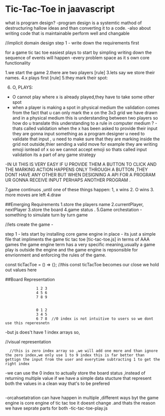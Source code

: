 # Tic-Tac-Toe in jaavascript

what is program design?
-program design is a systemtic mathod of destructuring hallow ideas and than converting it to a code.
-also about writing code that is maintainable perform well and changable

//implicit domain design
step 1 - write down the requirements first

for a game tic tac toe easiest plays to start by simpling writing down the sequence of events will happen
-every problem space as it s own core functionality

1.we start the game
2.there are two players [rule]
3.lets say we store their names.
4.x plays first [rule]
5.they mark their spot:

<!--   x _ _
       _ _ _
       _ _ _              -->

6. O, PLAYS:

- O cannot play where x is already played,they have to take some other spot
- when a player is making a spot in physical medium the validation comes from the fact that u can only mark the x on the 3x3 grid we have drawn and in a physical medium this is understanding between two players so how do u translate this understanding to a rule in computer medium ?
  -thats called validation
  when the x has been asked to provide their input they are gonna input something as a program designer u need to validate that input , u need to make sure that they are marking inside the grid not outside,thier sending a valid move for example they are writing emoji isntead of x so we cannot accept emoji so thats called input validation its a part of any game strategy

-IN UI THIS IS VERY EASY IF U PROVIDE THEM A BUTTON TO CLICK AND THE MARKING ACTION HAPPENS ONLY THROUGH A BUTTON ,THEY DONT HAVE ANY OTHER BUT WHEN DESIGNING A API FOR A PROGRAM UR GONNA RECEIVE INPUT PERHAPS ANOTHER PROGRAM .

<!--   x _ _
       _ O _
       _ _ _              -->

7.game continuos ,until one of these things happen:
1, x wins 2. O wins 3. more moves are left
4.draw

##Emerging Requirements
1.store the players name
2.currentPlayer, nextPlayer
3.store the board
4.game status .
5.Game orchestation - something to simulate turn by turn game

//lets create the game -

<!-- part 1 game engine - maintains the state of the game,advances the game udaptes the board etc -->

step 1 - lets start by installing core game engine in place - its just a simple file that impliments the game tic tac toe [tic-tac-toe.js]
in terms of AAA games the game engine term has a very specific meaning,usually a game play is outside the engine and the game engine is repsonsible for envrionment and enforcing the rules of the game.

const ticTacToe = () => {}; //this const ticTacToe becomes our close we hold out values here

##Board Representation

                  1 2 3
                  4 5 6
                  7 8 9


                  0 1 2
                  3 4 5
                  6 7 8  //0 index is not intuitive to users so we dont use this reperesnetn

-but js does't have 1 index arrays so,

//visual representation

  <!-- const board: string[] = [
           "", "", "",
           "", "", "",
           "", "", "",
      ]; -->

      //this is zero index array so ,we will add one more and than ignore the zero index,we only use 1 to 9 index this is far better than gettign the input from the user and everytime subtracting 1 to get the right index

  <!-- const board: string[] = [
           "",
           "", "", "",
           "", "", "",
           "", "", "",
      ]; -->

-we can use the 0 index to actually store the board status ,instead of returning multiple value if we have a simple data stucture that represent both the values in a clean way that's to be prefered

<!--
     const board: string[] = [
           "ongoing ",//ongoing,win-X , win -O,draw
           "", "", "",
           "", "", "",
           "", "", "",
      ]; -->

## <!-- part 2 - orchaestatrates the gameplay-makes the move talks to player etc -->

-orcahsetatration can have happen in multiple ,different ways byt the game engine is core engine of tic tac toe it doesnt change .and thats the reason we have seprate parts for both
-tic-tac-toe-play.js
